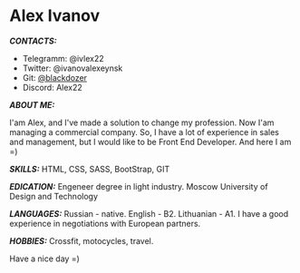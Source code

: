 **Alex Ivanov** 
=====
***CONTACTS:***

* Telegramm: @ivlex22
* Twitter: @ivanovalexeynsk
* Git: [@blackdozer](https://github.com/blackdozer)
* Discord: Alex22

***ABOUT ME:***

I'am Alex, and I've made a solution to change my profession. Now I'am managing a commercial company. So, I have a lot of experience in sales and management, but I would like to be Front End Developer. And here I am =)

***SKILLS:***
HTML, CSS, SASS, BootStrap, GIT

***EDICATION:***
Engeneer degree in light industry. Moscow University of Design and Technology

***LANGUAGES:***
Russian - native.
English - B2. 
Lithuanian - A1.
I have a good experience in negotiations with European partners.

***HOBBIES:***
Crossfit, motocycles, travel.

Have a nice day =)